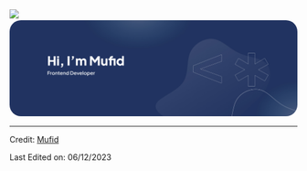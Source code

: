 
<!--horizontal divider(gradiant)-->
<img src="https://user-images.githubusercontent.com/73097560/115834477-dbab4500-a447-11eb-908a-139a6edaec5c.gif">

<!--h1 without bottom border-->


<div align="center">
  <img style="border-radius: 20px;" src="banner (2).jpg" alt="mufidpic"/>

</div>


----------------------------------------------------------------------
Credit: [Mufid](https://github.com/rzkmufid)

Last Edited on: 06/12/2023
